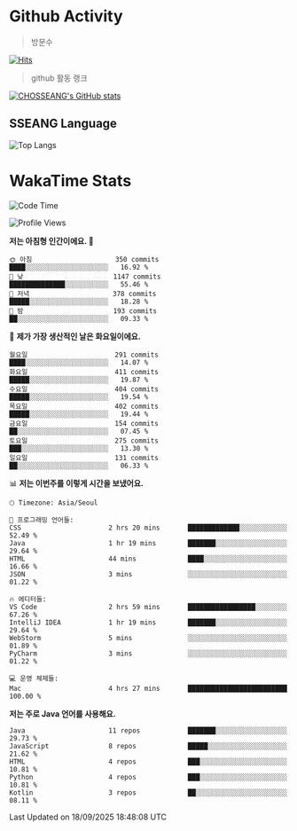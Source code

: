 <!--
**CHOSSEANG/CHOSSEANG** is a ✨ _special_ ✨ repository because its `README.md` (this file) appears on your GitHub profile.

Here are some ideas to get you started:

- 🔭 I’m currently working on ...
- 🌱 I’m currently learning ...
- 👯 I’m looking to collaborate on ...
- 🤔 I’m looking for help with ...
- 💬 Ask me about ...
- 📫 How to reach me: ...
- 😄 Pronouns: ...
- ⚡ Fun fact: ...
-->

# Github Activity
> 방문수

[![Hits](https://hits.seeyoufarm.com/api/count/incr/badge.svg?url=https%3A%2F%2Fgithub.com%2FCHOSSEANG&count_bg=%238AED3E&title_bg=%23495358&icon=electron.svg&icon_color=%23E7E7E7&title=CHOSSEANG&edge_flat=false)](https://hits.seeyoufarm.com)
> github 활동 랭크

[![CHOSSEANG's GitHub stats](https://github-readme-stats.vercel.app/api?username=CHOSSEANG)](https://github.com/CHOSSEANG/github-readme-stats)

## SSEANG Language
![Top Langs](https://github-readme-stats.vercel.app/api/top-langs/?username=CHOSSEANG&layout=compact)

# WakaTime Stats

<!--START_SECTION:waka-->
![Code Time](http://img.shields.io/badge/Code%20Time-840%20hrs%2024%20mins-blue)

![Profile Views](http://img.shields.io/badge/Profile%20Views-0-blue)

**저는 아침형 인간이에요. 🐤** 

```text
🌞 아침                     350 commits         ████░░░░░░░░░░░░░░░░░░░░░   16.92 % 
🌆 낮　                     1147 commits        ██████████████░░░░░░░░░░░   55.46 % 
🌃 저녁                     378 commits         █████░░░░░░░░░░░░░░░░░░░░   18.28 % 
🌙 밤　                     193 commits         ██░░░░░░░░░░░░░░░░░░░░░░░   09.33 % 
```
📅 **제가 가장 생산적인 날은 화요일이에요.** 

```text
월요일                      291 commits         ████░░░░░░░░░░░░░░░░░░░░░   14.07 % 
화요일                      411 commits         █████░░░░░░░░░░░░░░░░░░░░   19.87 % 
수요일                      404 commits         █████░░░░░░░░░░░░░░░░░░░░   19.54 % 
목요일                      402 commits         █████░░░░░░░░░░░░░░░░░░░░   19.44 % 
금요일                      154 commits         ██░░░░░░░░░░░░░░░░░░░░░░░   07.45 % 
토요일                      275 commits         ███░░░░░░░░░░░░░░░░░░░░░░   13.30 % 
일요일                      131 commits         ██░░░░░░░░░░░░░░░░░░░░░░░   06.33 % 
```


📊 **저는 이번주를 이렇게 시간을 보냈어요.** 

```text
🕑︎ Timezone: Asia/Seoul

💬 프로그래밍 언어들: 
CSS                      2 hrs 20 mins       █████████████░░░░░░░░░░░░   52.49 % 
Java                     1 hr 19 mins        ███████░░░░░░░░░░░░░░░░░░   29.64 % 
HTML                     44 mins             ████░░░░░░░░░░░░░░░░░░░░░   16.66 % 
JSON                     3 mins              ░░░░░░░░░░░░░░░░░░░░░░░░░   01.22 % 

🔥 에디터들: 
VS Code                  2 hrs 59 mins       █████████████████░░░░░░░░   67.26 % 
IntelliJ IDEA            1 hr 19 mins        ███████░░░░░░░░░░░░░░░░░░   29.64 % 
WebStorm                 5 mins              ░░░░░░░░░░░░░░░░░░░░░░░░░   01.89 % 
PyCharm                  3 mins              ░░░░░░░░░░░░░░░░░░░░░░░░░   01.22 % 

💻 운영 체제들: 
Mac                      4 hrs 27 mins       █████████████████████████   100.00 % 
```

**저는 주로 Java 언어를 사용해요.** 

```text
Java                     11 repos            ███████░░░░░░░░░░░░░░░░░░   29.73 % 
JavaScript               8 repos             █████░░░░░░░░░░░░░░░░░░░░   21.62 % 
HTML                     4 repos             ███░░░░░░░░░░░░░░░░░░░░░░   10.81 % 
Python                   4 repos             ███░░░░░░░░░░░░░░░░░░░░░░   10.81 % 
Kotlin                   3 repos             ██░░░░░░░░░░░░░░░░░░░░░░░   08.11 % 
```




 Last Updated on 18/09/2025 18:48:08 UTC
<!--END_SECTION:waka-->
